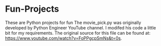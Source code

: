 # Fun-Projects
These are Python projects for fun
The movie_pick.py was originally developed by Python Engineer YouTube channel. I modifed his code a little bit for my requirements.
The original source for this file can be found at:
https://www.youtube.com/watch?v=FoPPgcpSmNs&t=0s.
